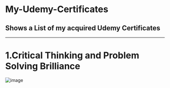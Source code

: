# My-Udemy-Certificates
<h2>Shows a List of my acquired Udemy Certificates</h2>
<hr>

# 1.Critical Thinking and Problem Solving Brilliance
![image](https://media.licdn.com/dms/image/D562DAQHCPCrb8-p00Q/profile-treasury-image-shrink_800_800/0/1704534365004?e=1709179200&v=beta&t=_BQhYT4euOLgOMXL58Xk-Zf6mgmxMdjCt_ViXq3sIXc)


